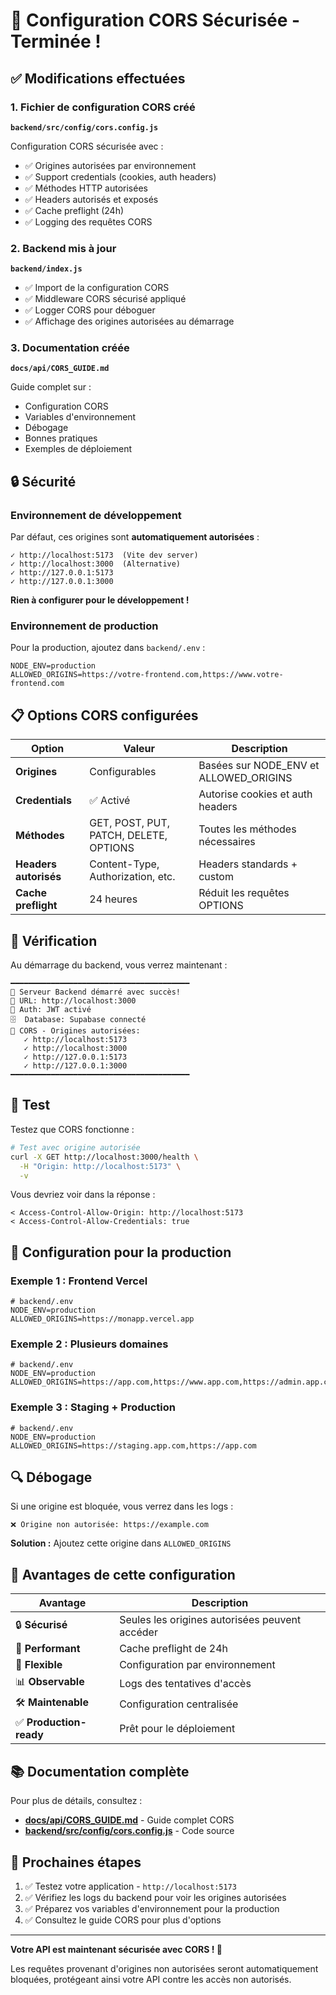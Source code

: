 # 🔐 Configuration CORS Sécurisée - Terminée !

## ✅ Modifications effectuées

### 1. Fichier de configuration CORS créé

**`backend/src/config/cors.config.js`**

Configuration CORS sécurisée avec :
- ✅ Origines autorisées par environnement
- ✅ Support credentials (cookies, auth headers)
- ✅ Méthodes HTTP autorisées
- ✅ Headers autorisés et exposés
- ✅ Cache preflight (24h)
- ✅ Logging des requêtes CORS

### 2. Backend mis à jour

**`backend/index.js`**

- ✅ Import de la configuration CORS
- ✅ Middleware CORS sécurisé appliqué
- ✅ Logger CORS pour déboguer
- ✅ Affichage des origines autorisées au démarrage

### 3. Documentation créée

**`docs/api/CORS_GUIDE.md`**

Guide complet sur :
- Configuration CORS
- Variables d'environnement
- Débogage
- Bonnes pratiques
- Exemples de déploiement

## 🔒 Sécurité

### Environnement de développement

Par défaut, ces origines sont **automatiquement autorisées** :

```
✓ http://localhost:5173  (Vite dev server)
✓ http://localhost:3000  (Alternative)
✓ http://127.0.0.1:5173
✓ http://127.0.0.1:3000
```

**Rien à configurer pour le développement !**

### Environnement de production

Pour la production, ajoutez dans `backend/.env` :

```env
NODE_ENV=production
ALLOWED_ORIGINS=https://votre-frontend.com,https://www.votre-frontend.com
```

## 📋 Options CORS configurées

| Option | Valeur | Description |
|--------|--------|-------------|
| **Origines** | Configurables | Basées sur NODE_ENV et ALLOWED_ORIGINS |
| **Credentials** | ✅ Activé | Autorise cookies et auth headers |
| **Méthodes** | GET, POST, PUT, PATCH, DELETE, OPTIONS | Toutes les méthodes nécessaires |
| **Headers autorisés** | Content-Type, Authorization, etc. | Headers standards + custom |
| **Cache preflight** | 24 heures | Réduit les requêtes OPTIONS |

## 🚀 Vérification

Au démarrage du backend, vous verrez maintenant :

```
━━━━━━━━━━━━━━━━━━━━━━━━━━━━━━━━━━━━━━━━
🚀 Serveur Backend démarré avec succès!
📡 URL: http://localhost:3000
🔐 Auth: JWT activé
🗄️  Database: Supabase connecté
🔐 CORS - Origines autorisées:
   ✓ http://localhost:5173
   ✓ http://localhost:3000
   ✓ http://127.0.0.1:5173
   ✓ http://127.0.0.1:3000
━━━━━━━━━━━━━━━━━━━━━━━━━━━━━━━━━━━━━━━━
```

## 🧪 Test

Testez que CORS fonctionne :

```bash
# Test avec origine autorisée
curl -X GET http://localhost:3000/health \
  -H "Origin: http://localhost:5173" \
  -v
```

Vous devriez voir dans la réponse :

```
< Access-Control-Allow-Origin: http://localhost:5173
< Access-Control-Allow-Credentials: true
```

## 📝 Configuration pour la production

### Exemple 1 : Frontend Vercel

```env
# backend/.env
NODE_ENV=production
ALLOWED_ORIGINS=https://monapp.vercel.app
```

### Exemple 2 : Plusieurs domaines

```env
# backend/.env
NODE_ENV=production
ALLOWED_ORIGINS=https://app.com,https://www.app.com,https://admin.app.com
```

### Exemple 3 : Staging + Production

```env
# backend/.env
NODE_ENV=production
ALLOWED_ORIGINS=https://staging.app.com,https://app.com
```

## 🔍 Débogage

Si une origine est bloquée, vous verrez dans les logs :

```
❌ Origine non autorisée: https://example.com
```

**Solution :** Ajoutez cette origine dans `ALLOWED_ORIGINS`

## 🎯 Avantages de cette configuration

| Avantage | Description |
|----------|-------------|
| 🔒 **Sécurisé** | Seules les origines autorisées peuvent accéder |
| 🚀 **Performant** | Cache preflight de 24h |
| 🔧 **Flexible** | Configuration par environnement |
| 📊 **Observable** | Logs des tentatives d'accès |
| 🛠️ **Maintenable** | Configuration centralisée |
| ✅ **Production-ready** | Prêt pour le déploiement |

## 📚 Documentation complète

Pour plus de détails, consultez :

- **[docs/api/CORS_GUIDE.md](docs/api/CORS_GUIDE.md)** - Guide complet CORS
- **[backend/src/config/cors.config.js](backend/src/config/cors.config.js)** - Code source

## 🎉 Prochaines étapes

1. ✅ Testez votre application - `http://localhost:5173`
2. ✅ Vérifiez les logs du backend pour voir les origines autorisées
3. ✅ Préparez vos variables d'environnement pour la production
4. ✅ Consultez le guide CORS pour plus d'options

---

**Votre API est maintenant sécurisée avec CORS ! 🔐**

Les requêtes provenant d'origines non autorisées seront automatiquement bloquées, protégeant ainsi votre API contre les accès non autorisés.

